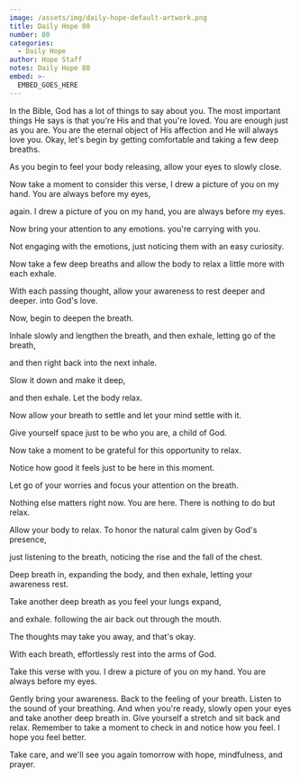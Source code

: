 ```yaml
---
image: /assets/img/daily-hope-default-artwork.png
title: Daily Hope 80
number: 80
categories:
  - Daily Hope
author: Hope Staff
notes: Daily Hope 80
embed: >-
  EMBED_GOES_HERE
---
```

In the Bible, God has a lot of things to say about you. The most important things He says is that you're His and that you're loved. You are enough just as you are. You are the eternal object of His affection and He will always love you. Okay, let's begin by getting comfortable and taking a few deep breaths.

As you begin to feel your body releasing, allow your eyes to slowly close.

Now take a moment to consider this verse, I drew a picture of you on my hand. You are always before my eyes,

again. I drew a picture of you on my hand, you are always before my eyes.

Now bring your attention to any emotions. you're carrying with you.

Not engaging with the emotions, just noticing them with an easy curiosity.

Now take a few deep breaths and allow the body to relax a little more with each exhale.

With each passing thought, allow your awareness to rest deeper and deeper. into God's love.

Now, begin to deepen the breath.

Inhale slowly and lengthen the breath, and then exhale, letting go of the breath,

and then right back into the next inhale.

Slow it down and make it deep,

and then exhale. Let the body relax.

Now allow your breath to settle and let your mind settle with it.

Give yourself space just to be who you are, a child of God.

Now take a moment to be grateful for this opportunity to relax.

Notice how good it feels just to be here in this moment.

Let go of your worries and focus your attention on the breath.

Nothing else matters right now. You are here. There is nothing to do but relax.

Allow your body to relax. To honor the natural calm given by God's presence,

just listening to the breath, noticing the rise and the fall of the chest.

Deep breath in, expanding the body, and then exhale, letting your awareness rest.

Take another deep breath as you feel your lungs expand,

and exhale. following the air back out through the mouth.

The thoughts may take you away, and that's okay.

With each breath, effortlessly rest into the arms of God.

Take this verse with you. I drew a picture of you on my hand. You are always before my eyes.

Gently bring your awareness. Back to the feeling of your breath. Listen to the sound of your breathing. And when you're ready, slowly open your eyes and take another deep breath in. Give yourself a stretch and sit back and relax. Remember to take a moment to check in and notice how you feel. I hope you feel better.

Take care, and we'll see you again tomorrow with hope, mindfulness, and prayer.

